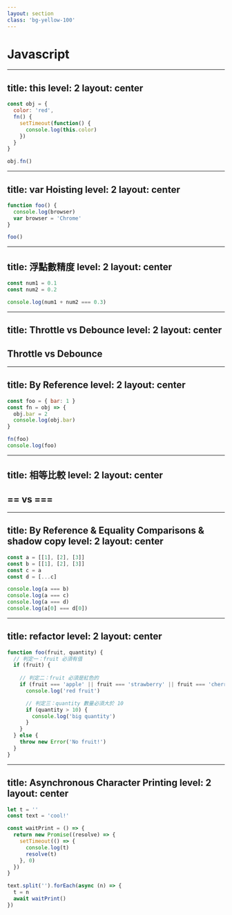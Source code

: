 ```yaml
---
layout: section
class: 'bg-yellow-100'
---
```


# Javascript

---
title: this
level: 2
layout: center
---

```js {*|2|3-7|5,10|*}
const obj = {
  color: 'red',
  fn() {
    setTimeout(function() {
      console.log(this.color)
    })
  }
}

obj.fn()
```

<!-- 
## Q：請說明該程式的console執行結果為何？
⭐⭐

Ans：undefined。
-->

---
title: var Hoisting
level: 2
layout: center
---

```js {*|2,6|*}
function foo() {
  console.log(browser)
  var browser = 'Chrome'
}

foo()
```

<!-- 
## Q：請說明該程式的console執行結果為何？
⭐

Ans：undefined。
-->

---
title: 浮點數精度
level: 2
layout: center
---

```js
const num1 = 0.1
const num2 = 0.2

console.log(num1 + num2 === 0.3)
```

<!-- 
## Q：請說明該程式的console執行結果為何？
⭐⭐

Ans：false。
-->

---
title: Throttle vs Debounce
level: 2
layout: center
---

## **Throttle vs Debounce**

<!-- 
## Q：請說明函數防抖 (debounce) 和函數節流 (throttle) 分別是什麼？
⭐⭐⭐

Ans：
* 函數防抖是指當一個事件持續觸發時，延遲一段時間後才執行相應的處理函數。如果在這段時間內事件再次觸發，則重新計時，不執行處理函數。這可以防止在短時間內頻繁觸發的事件引起過多的處理操作。 簡而言之，函數防抖的目的是確保一段時間內只執行一次函數。
* 函數節流是指在一定時間內，不管事件觸發的次數有多少，只執行一次處理函數。不像函數防抖那樣等待一段時間再執行，函數節流在每個指定的時間間隔內確保最多執行一次。
-->

---
title: By Reference
level: 2
layout: center
---

```js {*|4,7-8|*}
const foo = { bar: 1 }
const fn = obj => {
  obj.bar = 2
  console.log(obj.bar)         
}

fn(foo)
console.log(foo)
```

<!-- 
## Q：請說明該程式的console執行結果為何？
⭐⭐⭐

Ans：fn(foo) 結果 2，console.log(foo) 結果為 {bar: 2}。
-->

---
title: 相等比較
level: 2
layout: center
---

## **== vs ===**

<!-- 
## Q：請說明在 JS 中 == 和 === 有何差異？
⭐

Ans：兩個等於（==）會對被判別的變數做轉換型別的動作（coercion又稱為implicit type conversion）。 對於 string、number 等基礎型別而言，不同型別間比較，== 會轉化成同一型別後的 "值" 是否相等。=== 時如果型別不同，其結果就是不相等。同型別比較，直接進行 "值" 比較。
-->

---
title: By Reference & Equality Comparisons & shadow copy
level: 2
layout: center
---

```js {*|1-4|6-9|*}
const a = [[1], [2], [3]]
const b = [[1], [2], [3]]
const c = a
const d = [...c]

console.log(a === b)
console.log(a === c)
console.log(a === d)
console.log(a[0] === d[0])
```

<!-- 
## Q：請說明該程式的console執行結果為何？
⭐⭐⭐

Ans：
- console.log(a === b) // false
- console.log(a === c) // true
- console.log(a === d) // false
- console.log(a[0] === d[0]) // true
-->

---
title: refactor
level: 2
layout: center
---

```js
function foo(fruit, quantity) {
  // 判定一：fruit 必須有值
  if (fruit) {
    
    // 判定二：fruit 必須是紅色的
    if (fruit === 'apple' || fruit === 'strawberry' || fruit === 'cherry' || fruit === 'cranberries') {
      console.log('red fruit')

      // 判定三：quantity 數量必須大於 10
      if (quantity > 10) {
        console.log('big quantity')
      }
    }
  } else {
    throw new Error('No fruit!')
  }
}
```

<!-- 
## Q：針對 coding style 如何改善巢狀條件語句與多重條件？
⭐⭐

Ans：使用 return 盡早回傳，使用 includes 處理多重條件。
-->

---
title: Asynchronous Character Printing
level: 2
layout: center
---

```js
let t = ''
const text = 'cool!'

const waitPrint = () => {
  return new Promise((resolve) => {
    setTimeout(() => {
      console.log(t)
      resolve(t)
    }, 0)
  })
}

text.split('').forEach(async (n) => {
  t = n
  await waitPrint()
})
```

<!-- 
## Q：請問以上這段程式碼最後的執行結果為何？
⭐⭐⭐

Ans：打印出5個"!"

這個題目涉及了幾個重要的概念：

* 非同步處理（Asynchronous Processing）：JavaScript 是一種單線程的語言，當執行一段程式碼時，會逐行執行。但是，當需要處理一些需要時間的操作（例如網路請求、檔案讀取等），單純的同步處理方式會造成程式阻塞，因此使用非同步處理可以讓程式在等待時間內執行其他任務，待操作完成後再回來處理結果。
* Promise：Promise 是一個表示非同步操作完成或失敗的物件。它代表了一個值（通常是未來會發生的事件），讓我們可以將程式的行為包裝成一個 Promise 物件，並且可以透過 .then() 和 .catch() 方法來處理操作完成或失敗後的結果。
* async/await：async 函式是用來定義一個返回 Promise 物件的函式，而 await 運算子用來等待一個 Promise 物件解析，並返回解析後的值。async/await 讓非同步程式碼看起來更像同步程式碼，讓開發者更容易理解和編寫。

這個題目中，通過使用 setTimeout 模擬一個非同步操作，在每次迴圈中，將字串 text 分割為單個字元後，使用 async/await 來等待 waitPrint 函式的執行結果。然而，由於 forEach 方法不會等待 await 的 Promise 解析，導致 waitPrint 函式會在所有迴圈完成後才執行，因此只會印出最後一個字元。這強調了在處理非同步操作時，對於事件順序的理解和處理的重要性。
-->
